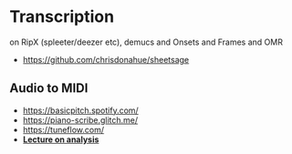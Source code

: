 Transcription
===

on RipX (spleeter/deezer etc), demucs and Onsets and Frames and OMR

- https://github.com/chrisdonahue/sheetsage


Audio to MIDI
---

- https://basicpitch.spotify.com/
- https://piano-scribe.glitch.me/
- https://tuneflow.com/
- [**Lecture on analysis**](../talks/f0/02_analysis.md)
